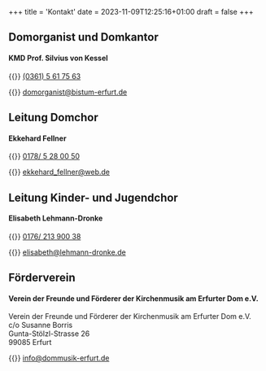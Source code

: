 +++
title = 'Kontakt'
date = 2023-11-09T12:25:16+01:00
draft = false
+++

## Domorganist und Domkantor

#### KMD Prof. Silvius von Kessel

{{<icon class="fa fa-phone">}}&nbsp;[(0361) 5 61 75 63](tel:+493615617563)

{{<icon class="fa fa-envelope">}}&nbsp;[domorganist@bistum-erfurt.de](mailto:domorganist@bistum-erfurt.de)



## Leitung Domchor

#### Ekkehard Fellner

{{<icon class="fa fa-phone">}}&nbsp;[0178/ 5 28 00 50](tel:+491785280050)

{{<icon class="fa fa-envelope">}}&nbsp;[ekkehard_fellner@web.de](mailto:ekkehard_fellner@web.de)



## Leitung Kinder- und Jugendchor

#### Elisabeth Lehmann-Dronke

{{<icon class="fa fa-phone">}}&nbsp;[0176/ 213 900 38](tel:+4917621390038)

{{<icon class="fa fa-envelope">}}&nbsp;[elisabeth@lehmann-dronke.de](mailto:elisabeth@lehmann-dronke.de)


## Förderverein

#### Verein der Freunde und Förderer der Kirchenmusik am Erfurter Dom e.V.

Verein der Freunde und Förderer
der Kirchenmusik am Erfurter Dom e.V.<br/>
c/o Susanne Borris<br/>
Gunta-Stölzl-Strasse 26<br/>
99085 Erfurt

{{<icon class="fa fa-envelope">}}&nbsp;[info@dommusik-erfurt.de](mailto:info@dommusik-erfurt.de)

